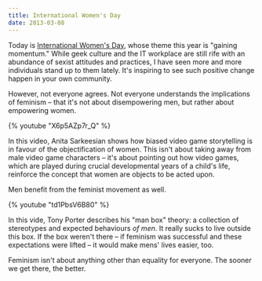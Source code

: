 ```yaml
---
title: International Women's Day
date: 2013-03-08
---
```


Today is [International Women's Day](http://www.internationalwomensday.com), whose theme this year is "gaining momentum." While geek culture and the IT workplace are still rife with an abundance of sexist attitudes and practices, I have seen more and more individuals stand up to them lately. It's inspiring to see such positive change happen in your own community.

However, not everyone agrees. Not everyone understands the implications of feminism – that it's not about disempowering men, but rather about empowering women.

{% youtube "X6p5AZp7r_Q" %}

In this video, Anita Sarkeesian shows how biased video game storytelling is in favour of the objectification of women. This isn't about taking away from male video game characters – it's about pointing out how video games, which are played during crucial developmental years of a child's life, reinforce the concept that women are objects to be acted upon.

Men benefit from the feminist movement as well.

{% youtube "td1PbsV6B80" %}

In this vide, Tony Porter describes his "man box" theory: a collection of stereotypes and expected behaviours _of men_. It really sucks to live outside this box. If the box weren't there – if feminism was successful and these expectations were lifted – it would make mens' lives easier, too.

Feminism isn't about anything other than equality for everyone. The sooner we get there, the better.
